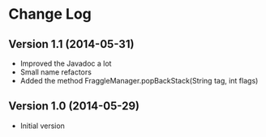 Change Log
==========

Version 1.1 (2014-05-31)
------------------------
* Improved the Javadoc a lot
* Small name refactors
* Added the method FraggleManager.popBackStack(String tag, int flags)

Version 1.0 (2014-05-29)
------------------------
* Initial version